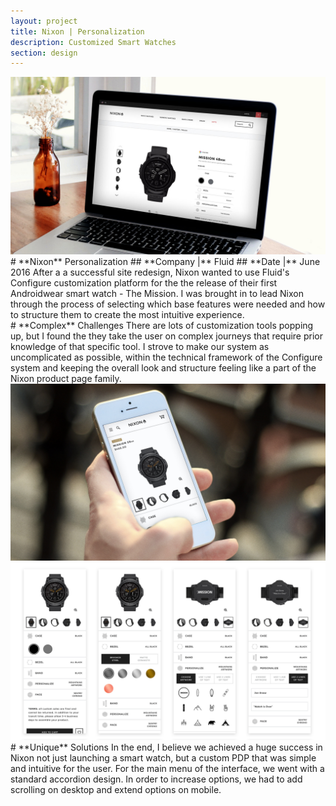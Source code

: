 ```yaml
---
layout: project
title: Nixon | Personalization
description: Customized Smart Watches
section: design
---
```


<div class="order-flip">
<div class="two-thirds-tile"><a class="max" rel="group" href="nixon-1.jpg" ><img src="nixon-1.jpg" alt=" "/></a></div>
<div class="third-text" markdown="1">
# **Nixon** Personalization   
## **Company |** Fluid
## **Date |** June 2016  
After a a successful site redesign, Nixon wanted to use Fluid's Configure customization platform for the the release of their first Androidwear smart watch - The Mission. I was brought in to lead Nixon through the process of selecting which base features were needed and how to structure them to create the most intuitive experience.
</div>
</div>

<div class="full-text" markdown="1">
# **Complex** Challenges
There are lots of customization tools popping up, but I found the they take the user on complex journeys that require prior knowledge of that specific tool. I strove to make our system as uncomplicated as possible, within the technical framework of the Configure system and keeping the overall look and structure feeling like a part of the Nixon product page family.
</div>

<div class="full-tile"></div>

<div class="half-tile"><a class="max" rel="group" href="nixon-2.jpg" ><img src="nixon-2.jpg" alt=" "/></a></div>
<div class="half-tile"><a class="max" rel="group" href="nixon-3.jpg" ><img src="nixon-3.jpg" alt=" "/></a></div>

<div class="full-text" markdown="1">
# **Unique** Solutions
In the end, I believe we achieved a huge success in Nixon not just launching a smart watch, but a custom PDP that was simple and intuitive for the user. For the main menu of the interface, we went with a standard accordion design. In order to increase options, we had to add scrolling on desktop and extend options on mobile.  

</div>
